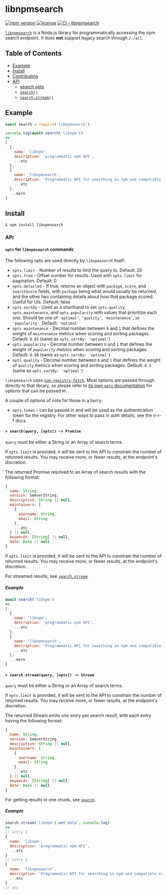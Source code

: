 # libnpmsearch

[![npm version](https://img.shields.io/npm/v/libnpmsearch.svg)](https://npm.im/libnpmsearch)
[![license](https://img.shields.io/npm/l/libnpmsearch.svg)](https://npm.im/libnpmsearch)
[![CI - libnpmsearch](https://github.com/npm/cli/actions/workflows/ci-libnpmsearch.yml/badge.svg)](https://github.com/npm/cli/actions/workflows/ci-libnpmsearch.yml)

[`libnpmsearch`](https://github.com/npm/libnpmsearch) is a Node.js library for
programmatically accessing the npm search endpoint. It does **not** support
legacy search through `/-/all`.

## Table of Contents

* [Example](#example)
* [Install](#install)
* [Contributing](#contributing)
* [API](#api)
  * [search opts](#opts)
  * [`search()`](#search)
  * [`search.stream()`](#search-stream)

## Example

```js
const search = require('libnpmsearch')

console.log(await search('libnpm'))
=>
[
  {
    name: 'libnpm',
    description: 'programmatic npm API',
    ...etc
  },
  {
    name: 'libnpmsearch',
    description: 'Programmatic API for searching in npm and compatible registries',
    ...etc
  },
  ...more
]
```

## Install

`$ npm install libnpmsearch`

### API

#### <a name="opts"></a> `opts` for `libnpmsearch` commands

The following opts are used directly by `libnpmsearch` itself:

* `opts.limit` - Number of results to limit the query to. Default: 20
* `opts.from` - Offset number for results. Used with `opts.limit` for pagination. Default: 0
* `opts.detailed` - If true, returns an object with `package`, `score`, and `searchScore` fields, with `package` being
  what would usually be returned, and the other two containing details about how that package scored. Useful for UIs.
  Default: false
* `opts.sortBy` - Used as a shorthand to set `opts.quality`, `opts.maintenance`, and `opts.popularity` with values that
  prioritize each one. Should be one of `'optimal'`, `'quality'`, `'maintenance'`, or `'popularity'`.
  Default: `'optimal'`
* `opts.maintenance` - Decimal number between `0` and `1` that defines the weight of `maintenance` metrics when scoring
  and sorting packages. Default: `0.65` (same as `opts.sortBy: 'optimal'`)
* `opts.popularity` - Decimal number between `0` and `1` that defines the weight of `popularity` metrics when scoring
  and sorting packages. Default: `0.98` (same as `opts.sortBy: 'optimal'`)
* `opts.quality` - Decimal number between `0` and `1` that defines the weight of `quality` metrics when scoring and
  sorting packages. Default: `0.5` (same as `opts.sortBy: 'optimal'`)

`libnpmsearch` uses [`npm-registry-fetch`](https://npm.im/npm-registry-fetch).
Most options are passed through directly to that library, so please refer to
[its own `opts`
documentation](https://www.npmjs.com/package/npm-registry-fetch#fetch-options)
for options that can be passed in.

A couple of options of note for those in a hurry:

* `opts.token` - can be passed in and will be used as the authentication token for the registry. For other ways to pass
  in auth details, see the n-r-f docs.

#### <a name="search"></a> `> search(query, [opts]) -> Promise`

`query` must be either a String or an Array of search terms.

If `opts.limit` is provided, it will be sent to the API to constrain the number
of returned results. You may receive more, or fewer results, at the endpoint's
discretion.

The returned Promise resolved to an Array of search results with the following
format:

```js
{
  name: String,
  version: SemverString,
  description: String || null,
  maintainers: [
    {
      username: String,
      email: String
    },
    ...etc
  ] || null,
  keywords: [String] || null,
  date: Date || null
}
```

If `opts.limit` is provided, it will be sent to the API to constrain the number
of returned results. You may receive more, or fewer results, at the endpoint's
discretion.

For streamed results, see [`search.stream`](#search-stream).

##### Example

```javascript
await search('libnpm')
=>
[
  {
    name: 'libnpm',
    description: 'programmatic npm API',
    ...etc
  },
  {
    name: 'libnpmsearch',
    description: 'Programmatic API for searching in npm and compatible registries',
    ...etc
  },
  ...more
]
```

#### <a name="search-stream"></a> `> search.stream(query, [opts]) -> Stream`

`query` must be either a String or an Array of search terms.

If `opts.limit` is provided, it will be sent to the API to constrain the number
of returned results. You may receive more, or fewer results, at the endpoint's
discretion.

The returned Stream emits one entry per search result, with each entry having
the following format:

```js
{
  name: String,
  version: SemverString,
  description: String || null,
  maintainers: [
    {
      username: String,
      email: String
    },
    ...etc
  ] || null,
  keywords: [String] || null,
  date: Date || null
}
```

For getting results in one chunk, see [`search`](#search-stream).

##### Example

```javascript
search.stream('libnpm').on('data', console.log)
=>
// entry 1
{
  name: 'libnpm',
  description: 'programmatic npm API',
  ...etc
}
// entry 2
{
  name: 'libnpmsearch',
  description: 'Programmatic API for searching in npm and compatible registries',
  ...etc
}
// etc
```
